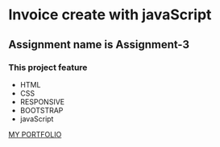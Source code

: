 # Invoice create with javaScript
## Assignment name is **Assignment-3**

### This project feature
- HTML
- CSS
- RESPONSIVE
- BOOTSTRAP
- javaScript

[MY PORTFOLIO]()

